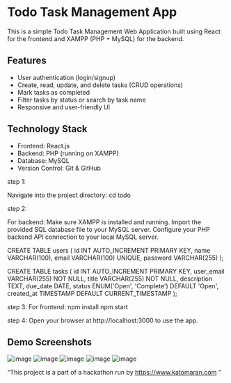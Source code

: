 # Todo Task Management App

This is a simple Todo Task Management Web Application built using React for the frontend and XAMPP (PHP + MySQL) for the backend.

## Features

- User authentication (login/signup)
- Create, read, update, and delete tasks (CRUD operations)
- Mark tasks as completed
- Filter tasks by status or search by task name
- Responsive and user-friendly UI

## Technology Stack

- Frontend: React.js
- Backend: PHP (running on XAMPP)
- Database: MySQL
- Version Control: Git & GitHub

step 1:

Navigate into the project directory:
cd todo

step 2:

For backend:
Make sure XAMPP is installed and running.
Import the provided SQL database file to your MySQL server.
Configure your PHP backend API connection to your local MySQL server.

CREATE TABLE users (
  id INT AUTO_INCREMENT PRIMARY KEY,
  name VARCHAR(100),
  email VARCHAR(100) UNIQUE,
  password VARCHAR(255)
);

CREATE TABLE tasks (
  id INT AUTO_INCREMENT PRIMARY KEY,
  user_email VARCHAR(255) NOT NULL,
  title VARCHAR(255) NOT NULL,
  description TEXT,
  due_date DATE,
  status ENUM('Open', 'Complete') DEFAULT 'Open',
  created_at TIMESTAMP DEFAULT CURRENT_TIMESTAMP
);


step 3:
For frontend:
npm install
npm start

step 4:
Open your browser at http://localhost:3000 to use the app.

## Demo Screenshots
![image](https://github.com/user-attachments/assets/d5b78b2e-3659-4335-a5d3-544dad7c6596)
![image](https://github.com/user-attachments/assets/c6b36664-f196-4c1a-b4a9-163f550f4ec7)
![image](https://github.com/user-attachments/assets/4b1830f9-9fe3-41a3-8a90-d69cf0a6a4bd)
![image](https://github.com/user-attachments/assets/532776ef-fa59-4769-8995-95eb0ff103c1)
![image](https://github.com/user-attachments/assets/66e1025b-8502-40a6-a207-4b7c40591d74)


“This project is a part of a hackathon run by https://www.katomaran.com ”
